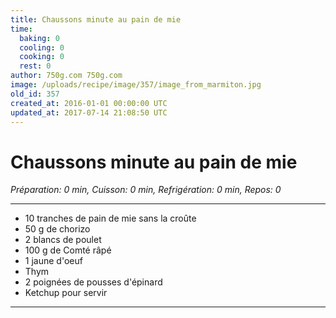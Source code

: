 ```yaml
---
title: Chaussons minute au pain de mie
time:
  baking: 0
  cooling: 0
  cooking: 0
  rest: 0
author: 750g.com 750g.com
image: /uploads/recipe/image/357/image_from_marmiton.jpg
old_id: 357
created_at: 2016-01-01 00:00:00 UTC
updated_at: 2017-07-14 21:08:50 UTC
---
```


# Chaussons minute au pain de mie

_Préparation: 0 min, Cuisson: 0 min, Refrigération: 0 min, Repos: 0_

---

- 10 tranches de pain de mie sans la croûte
- 50 g de chorizo
- 2 blancs de poulet
- 100 g de Comté râpé
- 1 jaune d'oeuf
- Thym
- 2 poignées de pousses d'épinard
- Ketchup pour servir

---
